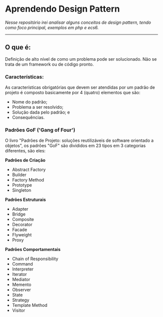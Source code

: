 # Aprendendo Design Pattern 

*Nesse repositório irei analisar alguns conceitos de design pattern, tendo como foco principal, exemplos em php e ecs6.*

---
## O que é:
Definição de alto nível de como um problema pode ser solucionado. Não se trata de um framework ou de código pronto.

### Características:
As características obrigatórias que devem ser atendidas por um padrão de projeto é composto basicamente por 4 (quatro) elementos que são:

   * Nome do padrão;
   * Problema a ser resolvido;
   * Solução dada pelo padrão; e
   * Consequências.
   
 ### Padrões GoF ('Gang of Four')
O livro "Padrões de Projeto: soluções reutilizáveis de software orientado a objetos", os padrões "GoF" são divididos em 23 tipos em 3 categorias diferentes, são eles:

**Padrões de Criação**
* Abstract Factory
* Builder
* Factory Method
* Prototype
* Singleton

**Padrões Estruturais**
* Adapter
* Bridge
* Composite
* Decorator
* Facade
* Flyweight
* Proxy

**Padrões Comportamentais**
* Chain of Responsibility
* Command
* Interpreter
* Iterator
* Mediator
* Memento
* Observer
* State
* Strategy
* Template Method
* Visitor
